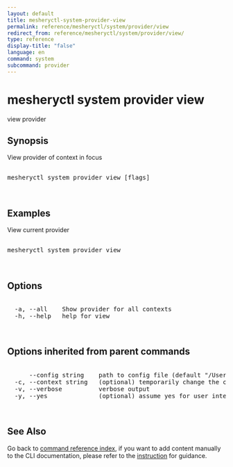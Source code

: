 ```yaml
---
layout: default
title: mesheryctl-system-provider-view
permalink: reference/mesheryctl/system/provider/view
redirect_from: reference/mesheryctl/system/provider/view/
type: reference
display-title: "false"
language: en
command: system
subcommand: provider
---
```


# mesheryctl system provider view

view provider

## Synopsis

View provider of context in focus
<pre class='codeblock-pre'>
<div class='codeblock'>
mesheryctl system provider view [flags]

</div>
</pre> 

## Examples

View current provider
<pre class='codeblock-pre'>
<div class='codeblock'>
mesheryctl system provider view

</div>
</pre> 

## Options

<pre class='codeblock-pre'>
<div class='codeblock'>
  -a, --all    Show provider for all contexts
  -h, --help   help for view

</div>
</pre>

## Options inherited from parent commands

<pre class='codeblock-pre'>
<div class='codeblock'>
      --config string    path to config file (default "/Users/lee/.meshery/config.yaml")
  -c, --context string   (optional) temporarily change the current context.
  -v, --verbose          verbose output
  -y, --yes              (optional) assume yes for user interactive prompts.

</div>
</pre>

## See Also

Go back to [command reference index](/reference/mesheryctl/), if you want to add content manually to the CLI documentation, please refer to the [instruction](/project/contributing/contributing-cli#preserving-manually-added-documentation) for guidance.
